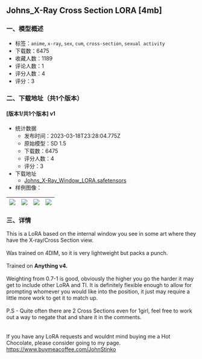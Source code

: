 ## Johns_X-Ray Cross Section LORA [4mb]
### 一、模型概述

- 标签：`anime`, `x-ray`, `sex`, `cum`, `cross-section`, `sexual activity`
- 下载数：6475
- 收藏人数：1189
- 评论人数：1
- 评分人数：4
- 评分：3

### 二、下载地址（共1个版本）

#### [版本1/共1个版本] v1

- 统计数据
  - 发布时间：2023-03-18T23:28:04.775Z
  - 原始模型：SD 1.5
  - 下载数：6475
  - 评分人数：4
  - 评分：3
- 下载地址
  - [Johns_X-Ray_Window_LORA.safetensors](https://civitai.com/api/download/models/13666)
- 样例图像：

| <img src="https://image.civitai.com/xG1nkqKTMzGDvpLrqFT7WA/88b6b85c-22fa-43c8-0215-b5f405014c00/width=450/132490.jpeg" /> | <img src="https://image.civitai.com/xG1nkqKTMzGDvpLrqFT7WA/d7e3401b-01b8-4e2b-1b9f-5fc903c3c000/width=450/132493.jpeg" /> | <img src="https://image.civitai.com/xG1nkqKTMzGDvpLrqFT7WA/4609e737-1686-466e-e4c6-72835f0ff000/width=450/132492.jpeg" /> | <img src="https://image.civitai.com/xG1nkqKTMzGDvpLrqFT7WA/b5df56a9-c2dd-4dd5-e449-ebcb1e89e800/width=450/132491.jpeg" /> |
| ---- | ---- | ---- | ---- |


### 三、详情
<p>This is a LoRA based on the internal window you see in some art where they have the X-ray/Cross Section view.<br /><br />Was trained on 4DIM, so it is very lightweight but packs a punch.<br /><br />Trained on <strong>Anything v4.</strong><br /><br />Weighting from 0.7-1 is good, obviously the higher you go the harder it may get to include other LoRA and TI. It is definitely flexible enough to allow for prompting whomever you would like into the position, it just may require a little more work to get it to match up.<br /><br />P.S - Quite often there are 2 Cross Sections even for 1girl, feel free to work out a way to negate that and share it in the comments.<br /><br /><br />If you have any LoRA requests and wouldnt mind buying me a Hot Chocolate, please consider going to my page. <a target="_blank" rel="ugc" href="https://www.buymeacoffee.com/JohnStinko">https://www.buymeacoffee.com/JohnStinko</a></p>